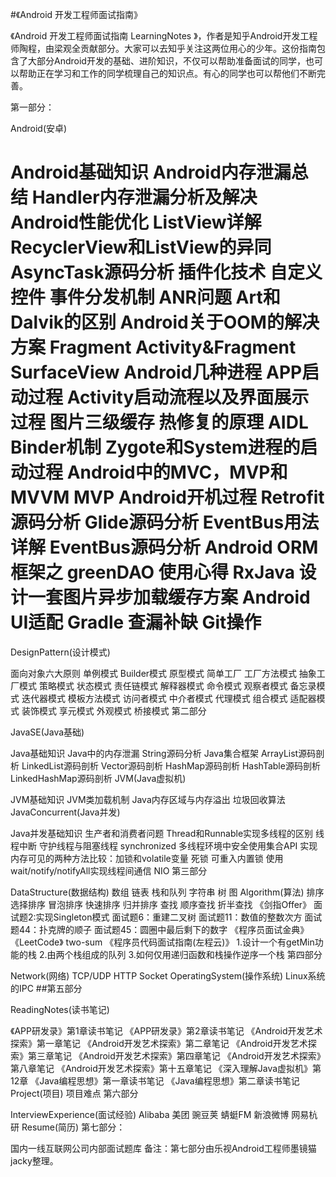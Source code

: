 
#《Android 开发工程师面试指南》

《Android 开发工程师面试指南 LearningNotes 》，作者是知乎Android开发工程师陶程，由梁观全贡献部分。大家可以去知乎关注这两位用心的少年。这份指南包含了大部分Android开发的基础、进阶知识，不仅可以帮助准备面试的同学，也可以帮助正在学习和工作的同学梳理自己的知识点。有心的同学也可以帮他们不断完善。

第一部分：

Android(安卓)

Android基础知识
Android内存泄漏总结
Handler内存泄漏分析及解决
Android性能优化
ListView详解
RecyclerView和ListView的异同
AsyncTask源码分析
插件化技术
自定义控件
事件分发机制
ANR问题
Art和Dalvik的区别
Android关于OOM的解决方案
Fragment
Activity&Fragment
SurfaceView
Android几种进程
APP启动过程
Activity启动流程以及界面展示过程
图片三级缓存
热修复的原理
AIDL
Binder机制
Zygote和System进程的启动过程
Android中的MVC，MVP和MVVM
MVP
Android开机过程
Retrofit源码分析
Glide源码分析
EventBus用法详解
EventBus源码分析
Android ORM 框架之 greenDAO 使用心得
RxJava
设计一套图片异步加载缓存方案
Android UI适配
Gradle
查漏补缺
Git操作
=======

DesignPattern(设计模式)

面向对象六大原则
单例模式
Builder模式
原型模式
简单工厂
工厂方法模式
抽象工厂模式
策略模式
状态模式
责任链模式
解释器模式
命令模式
观察者模式
备忘录模式
迭代器模式
模板方法模式
访问者模式
中介者模式
代理模式
组合模式
适配器模式
装饰模式
享元模式
外观模式
桥接模式
第二部分

JavaSE(Java基础)

Java基础知识
Java中的内存泄漏
String源码分析
Java集合框架
ArrayList源码剖析
LinkedList源码剖析
Vector源码剖析
HashMap源码剖析
HashTable源码剖析
LinkedHashMap源码剖析
JVM(Java虚拟机)

JVM基础知识
JVM类加载机制
Java内存区域与内存溢出
垃圾回收算法
JavaConcurrent(Java并发)

Java并发基础知识
生产者和消费者问题
Thread和Runnable实现多线程的区别
线程中断
守护线程与阻塞线程
synchronized
多线程环境中安全使用集合API
实现内存可见的两种方法比较：加锁和volatile变量
死锁
可重入内置锁
使用wait/notify/notifyAll实现线程间通信
NIO
第三部分

DataStructure(数据结构)
数组
链表
栈和队列
字符串
树
图
Algorithm(算法)
排序
选择排序
冒泡排序
快速排序
归并排序
查找
顺序查找
折半查找
《剑指Offer》
面试题2:实现Singleton模式
面试题6：重建二叉树
面试题11：数值的整数次方
面试题44：扑克牌的顺子
面试题45：圆圈中最后剩下的数字
《程序员面试金典》
《LeetCode》
two-sum
《程序员代码面试指南(左程云)》
1.设计一个有getMin功能的栈
2.由两个栈组成的队列
3.如何仅用递归函数和栈操作逆序一个栈
第四部分

Network(网络)
TCP/UDP
HTTP
Socket
OperatingSystem(操作系统)
Linux系统的IPC
##第五部分

ReadingNotes(读书笔记)

《APP研发录》第1章读书笔记
《APP研发录》第2章读书笔记
《Android开发艺术探索》第一章笔记
《Android开发艺术探索》第二章笔记
《Android开发艺术探索》第三章笔记
《Android开发艺术探索》第四章笔记
《Android开发艺术探索》第八章笔记
《Android开发艺术探索》第十五章笔记
《深入理解Java虚拟机》第12章
《Java编程思想》第一章读书笔记
《Java编程思想》第二章读书笔记
Project(项目)
项目难点
第六部分

InterviewExperience(面试经验)
Alibaba
美团
豌豆荚
蜻蜓FM
新浪微博
网易杭研
Resume(简历)
第七部分：

国内一线互联网公司内部面试题库
备注：第七部分由乐视Android工程师墨镜猫jacky整理。

